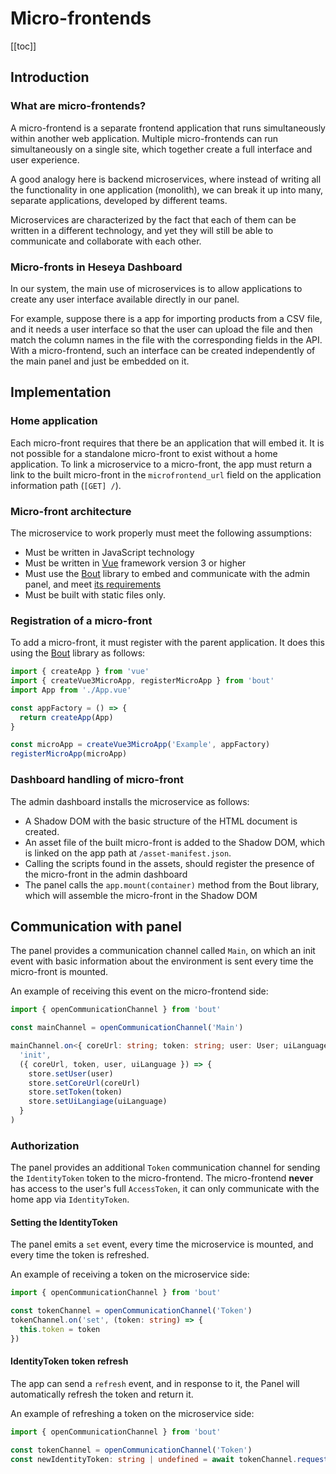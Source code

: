 # Micro-frontends

[[toc]]

## Introduction

### What are micro-frontends?

A micro-frontend is a separate frontend application that runs simultaneously within another web application.
Multiple micro-frontends can run simultaneously on a single site,
which together create a full interface and user experience.

A good analogy here is backend microservices,
where instead of writing all the functionality in one application (monolith),
we can break it up into many, separate applications, developed by different teams.

Microservices are characterized by the fact that each of them can be written in a different technology,
and yet they will still be able to communicate and collaborate with each other.

### Micro-fronts in Heseya Dashboard

In our system, the main use of microservices is to allow applications
to create any user interface available directly in our panel.

For example, suppose there is a app for importing products from a CSV file,
and it needs a user interface so that the user can upload the file
and then match the column names in the file with the corresponding fields in the API.
With a micro-frontend, such an interface can be created independently of the main panel and just be embedded on it.

## Implementation

### Home application

Each micro-front requires that there be an application that will embed it.
It is not possible for a standalone micro-front to exist without a home application.
To link a microservice to a micro-front, the app must return
a link to the built micro-front in the `microfrontend_url` field on the application information path (`[GET] /`).

### Micro-front architecture

The microservice to work properly must meet the following assumptions:

- Must be written in JavaScript technology
- Must be written in [Vue](https://vuejs.org/) framework version 3 or higher
- Must use the [Bout](https://github.com/heseya/bout) library to embed and communicate with the admin panel,
and meet [its requirements](https://github.com/heseya/bout#child-app)
- Must be built with static files only.

### Registration of a micro-front

To add a micro-front, it must register with the parent application.
It does this using the [Bout](https://github.com/heseya/bout) library as follows:

```ts
import { createApp } from 'vue'
import { createVue3MicroApp, registerMicroApp } from 'bout'
import App from './App.vue'

const appFactory = () => {
  return createApp(App)
}

const microApp = createVue3MicroApp('Example', appFactory)
registerMicroApp(microApp)
```

### Dashboard handling of micro-front
The admin dashboard installs the microservice as follows:

- A Shadow DOM with the basic structure of the HTML document is created.
- An asset file of the built micro-front is added to the Shadow DOM,
which is linked on the app path at `/asset-manifest.json`.
- Calling the scripts found in the assets, should register the presence of the micro-front in the admin dashboard
- The panel calls the `app.mount(container)` method from the Bout library,
which will assemble the micro-front in the Shadow DOM

## Communication with panel

The panel provides a communication channel called `Main`,
on which an init event with basic information about the environment is sent every time the micro-front is mounted.

An example of receiving this event on the micro-frontend side:
```ts
import { openCommunicationChannel } from 'bout'

const mainChannel = openCommunicationChannel('Main')

mainChannel.on<{ coreUrl: string; token: string; user: User; uiLanguage: string }>(
  'init',
  ({ coreUrl, token, user, uiLanguage }) => {
    store.setUser(user)
    store.setCoreUrl(coreUrl)
    store.setToken(token)
    store.setUiLangiage(uiLanguage)
  }
)
```

### Authorization

The panel provides an additional `Token` communication channel
for sending the `IdentityToken` token to the micro-frontend.
The micro-frontend **never** has access to the user's full `AccessToken`,
it can only communicate with the home app via `IdentityToken`.

#### Setting the IdentityToken

The panel emits a `set` event, every time the microservice is mounted, and every time the token is refreshed.

An example of receiving a token on the microservice side:
```ts
import { openCommunicationChannel } from 'bout'

const tokenChannel = openCommunicationChannel('Token')
tokenChannel.on('set', (token: string) => {
  this.token = token
})
```

#### IdentityToken token refresh

The app can send a `refresh` event, and in response to it,
the Panel will automatically refresh the token and return it.

An example of refreshing a token on the microservice side:
```ts
import { openCommunicationChannel } from 'bout'

const tokenChannel = openCommunicationChannel('Token')
const newIdentityToken: string | undefined = await tokenChannel.request('refresh')
```
